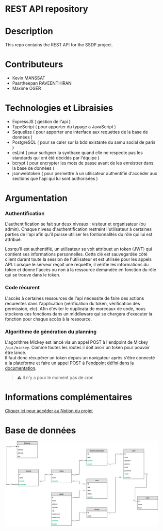 # REST API repository

# Description

This repo contains the REST API for the SSDP project.

# Contributeurs

 - Kevin MANSSAT
 - Paartheepan RAVEENTHIRAN
 - Maxime OGER

# Technologies et Libraisies

- ExpressJS ( gestion de l'api ) 
- TypeScript ( pour apporter du typage a JavaScript )
- Sequelize ( pour apporter une interface aux requettes de la base de données )
- PostgreSQL ( pour se caler sur la bdd existante du samu social de paris )
- esLint ( pour surligner la synthaxe quand elle ne respecte pas les standards qui ont été décidés par l'équipe )
- bcrypt ( pour encrypter les mots de passe avant de les enreistrer dans la base de données )
- jsonwebtoken ( pour permettre à un utilisateur authentifié d'accéder aux sections que l'api qui lui sont authorisées )

# Argumentation

### Authentification
 L'authentification se fait sur deux niveaux : visiteur et organisateur (ou admin). 
 Chaque niveau d'authentification restreint l'utilisateur à certaines parties de l'api afin qu'il puisse utiliser les fontionnalités du rôle qui lui est attribué.

 Losrqu'il est authentifié, un utilisateur se voit attribuet un token (JWT) qui contient ses informations personnelles.
 Cette clé est sauvegardée côté client durant toute la session de l'utilisateur et est utilisée pour les appels API.
 Lorsque le serveur reçoit une requette, il vérifie les informations du token et donne l'accès ou non à la ressource demandée en fonction du rôle qui se trouve dans le token.

### Code récurent
L'accès à certaines ressources de l'api nécessite de faire des actions récurentes dans l'application (vérification du token, vérification des permission, etc).
Afin d'éviter le duplicata de morceaux de code, nous stockons ces fonctions dans un middleware qui se chargera d'executer la fonction pour chaque accès à la ressource.

### Algorithme de génération du planning

L'agorithme Mickey est lancé via un appel POST à l'endpoint de Mickey `/api/mickey`. Comme toutes les routes il doit avoir un token pour pouvoir être lancé.  
Il faut donc récupérer un token depuis un navigateur après s'être connecté à la plateforme et faire un appel POST à [l'endpoint défini dans la documentation](http://15.188.3.249:5000/documentation/#api-Mickey).
> ⚠️ Il n'y a pour le moment pas de cron

# Informations complémentaires

[Cliquer ici pour accéder au Notion du projet](https://www.notion.so/Groupe-10-657ad39759404d0ea9f6217de1690b5e)

# Base de données

![mcd](./ssdp_mcd.jpg)
